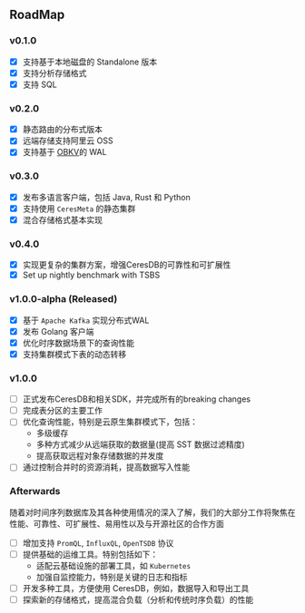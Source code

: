 ## RoadMap
### v0.1.0
- [x] 支持基于本地磁盘的 Standalone 版本
- [x] 支持分析存储格式
- [x] 支持 SQL

### v0.2.0
- [x] 静态路由的分布式版本
- [x] 远端存储支持阿里云 OSS
- [x] 支持基于 [OBKV](https://github.com/oceanbase/oceanbase)的 WAL

### v0.3.0
- [x] 发布多语言客户端，包括 Java, Rust 和 Python
- [x] 支持使用 `CeresMeta` 的静态集群
- [x] 混合存储格式基本实现

### v0.4.0
- [x] 实现更复杂的集群方案，增强CeresDB的可靠性和可扩展性
- [x] Set up nightly benchmark with TSBS

### v1.0.0-alpha (Released)
- [x] 基于 `Apache Kafka` 实现分布式WAL
- [x] 发布 Golang 客户端
- [x] 优化时序数据场景下的查询性能
- [x] 支持集群模式下表的动态转移

### v1.0.0
- [ ] 正式发布CeresDB和相关SDK，并完成所有的breaking changes
- [ ] 完成表分区的主要工作
- [ ] 优化查询性能，特别是云原生集群模式下，包括：
    - 多级缓存
    - 多种方式减少从远端获取的数据量(提高 SST 数据过滤精度)
    - 提高获取远程对象存储数据的并发度
- [ ] 通过控制合并时的资源消耗，提高数据写入性能

### Afterwards
随着对时间序列数据库及其各种使用情况的深入了解，我们的大部分工作将聚焦在性能、可靠性、可扩展性、易用性以及与开源社区的合作方面
- [ ] 增加支持 `PromQL`, `InfluxQL`, `OpenTSDB` 协议
- [ ] 提供基础的运维工具。特别包括如下：
    - 适配云基础设施的部署工具，如 `Kubernetes`
    - 加强自监控能力，特别是关键的日志和指标
- [ ] 开发多种工具，方便使用 CeresDB，例如，数据导入和导出工具
- [ ] 探索新的存储格式，提高混合负载（分析和传统时序负载）的性能
